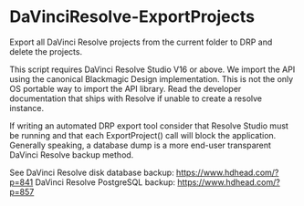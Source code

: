 # DaVinciResolve-ExportProjects
Export all DaVinci Resolve projects from the current folder to DRP and delete the projects.

This script requires DaVinci Resolve Studio V16 or above. We import the API using the canonical Blackmagic Design implementation. This is not the only OS portable way to import the API library. Read the developer documentation that ships with Resolve if unable to create a resolve instance.

If writing an automated DRP export tool consider that Resolve Studio must be running and that each ExportProject() call will block the application. Generally speaking, a database dump is a more end-user transparent DaVinci Resolve backup method.

See DaVinci Resolve disk database backup: https://www.hdhead.com/?p=841 
DaVinci Resolve PostgreSQL backup: https://www.hdhead.com/?p=857

